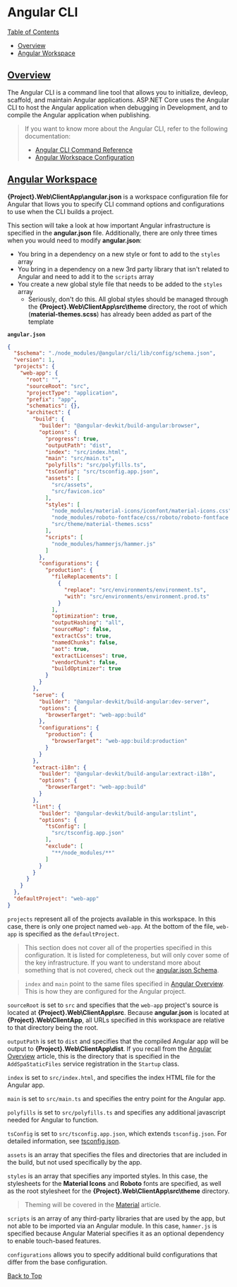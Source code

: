 # Angular CLI

[Table of Contents](./toc.md)

* [Overview](#overview)
* [Angular Workspace](#angular-workspace)

## [Overview](#angular-cli)

The Angular CLI is a command line tool that allows you to initialize, devleop, scaffold, and maintain Angular applications. <span>ASP.NET</span> Core uses the Angular CLI to host the Angular application when debugging in Development, and to compile the Angular application when publishing.

> If you want to know more about the Angular CLI, refer to the following documentation:
> * [Angular CLI Command Reference](https://angular.io/cli)
> * [Angular Workspace Configuration](https://angular.io/guide/workspace-config)

## [Angular Workspace](#angular-cli)

**{Project}.Web\\ClientApp\\angular.json** is a workspace configuration file for Angular that llows you to specify CLI command options and configurations to use when the CLI builds a project.  

This section will take a look at how important Angular infrastructure is specified in the **angular.json** file. Additionally, there are only three times when you would need to modify **angular.json**:

* You bring in a dependency on a new style or font to add to the `styles` array
* You bring in a dependency on a new 3rd party library that isn't related to Angular and need to add it to the `scripts` array
* You create a new global style file that needs to be added to the `styles` array
  * Seriously, don't do this. All global styles should be managed through the **{Project}.Web\\ClientApp\\src\\theme** directory, the root of which (**material-themes.scss**) has already been added as part of the template

**`angular.json`**

```json
{
  "$schema": "./node_modules/@angular/cli/lib/config/schema.json",
  "version": 1,
  "projects": {
    "web-app": {
      "root": "",
      "sourceRoot": "src",
      "projectType": "application",
      "prefix": "app",
      "schematics": {},
      "architect": {
        "build": {
          "builder": "@angular-devkit/build-angular:browser",
          "options": {
            "progress": true,
            "outputPath": "dist",
            "index": "src/index.html",
            "main": "src/main.ts",
            "polyfills": "src/polyfills.ts",
            "tsConfig": "src/tsconfig.app.json",
            "assets": [
              "src/assets",
              "src/favicon.ico"
            ],
            "styles": [
              "node_modules/material-icons/iconfont/material-icons.css",
              "node_modules/roboto-fontface/css/roboto/roboto-fontface.css",
              "src/theme/material-themes.scss"
            ],
            "scripts": [
              "node_modules/hammerjs/hammer.js"
            ]
          },
          "configurations": {
            "production": {
              "fileReplacements": [
                {
                  "replace": "src/environments/environment.ts",
                  "with": "src/environments/environment.prod.ts"
                }
              ],
              "optimization": true,
              "outputHashing": "all",
              "sourceMap": false,
              "extractCss": true,
              "namedChunks": false,
              "aot": true,
              "extractLicenses": true,
              "vendorChunk": false,
              "buildOptimizer": true
            }
          }
        },
        "serve": {
          "builder": "@angular-devkit/build-angular:dev-server",
          "options": {
            "browserTarget": "web-app:build"
          },
          "configurations": {
            "production": {
              "browserTarget": "web-app:build:production"
            }
          }
        },
        "extract-i18n": {
          "builder": "@angular-devkit/build-angular:extract-i18n",
          "options": {
            "browserTarget": "web-app:build"
          }
        },
        "lint": {
          "builder": "@angular-devkit/build-angular:tslint",
          "options": {
            "tsConfig": [
              "src/tsconfig.app.json"
            ],
            "exclude": [
              "**/node_modules/**"
            ]
          }
        }
      }
    }
  },
  "defaultProject": "web-app"
}
```  

`projects` represent all of the projects available in this workspace. In this case, there is only one project named `web-app`. At the bottom of the file, `web-app` is specified as the `defaultProject`.

> This section does not cover all of the properties specified in this configuration. It is listed for completeness, but will only cover some of the key infrastructure. If you want to understand more about something that is not covered, check out the [angular.json Schema](https://github.com/angular/angular-cli/wiki/angular-workspace).

> `index` and `main` point to the same files specified in [Angular Overview](./08-angular-overview.md). This is how they are configured for the Angular project.

`sourceRoot` is set to `src` and specifies that the `web-app` project's source is located at **{Project}.Web\\ClientApp\\src**. Because **angular.json** is located at **{Project}.Web\\ClientApp**, all URLs specified in this workspace are relative to that directory being the root.

`outputPath` is set to `dist` and specifies that the compiled Angular app will be output to **{Project}.Web\\ClientApp\\dist**. If you recall from the [Angular Overview](./08-angular-overview.md) article, this is the directory that is specified in the `AddSpaStaticFiles` service registration in the `Startup` class.

`index` is set to `src/index.html`, and specifies the index HTML file for the Angular app.

`main` is set to `src/main.ts` and specifies the entry point for the Angular app.

`polyfills` is set to `src/polyfills.ts` and specifies any additional javascript needed for Angular to function.

`tsConfig` is set to `src/tsconfig.app.json`, which extends `tsconfig.json`. For detailed information, see [tsconfig.json](https://www.typescriptlang.org/docs/handbook/tsconfig-json.html).

`assets` is an array that specifies the files and directories that are included in the build, but not used specifically by the app.

`styles` is an array that specifies any imported styles. In this case, the stylesheets for the **Material Icons** and **Roboto** fonts are specified, as well as the root stylesheet for the **{Project}.Web\\ClientApp\\src\\theme** directory.

> Theming will be covered in the [Material](./11-material.md) article.

`scripts` is an array of any third-party libraries that are used by the app, but not able to be imported via an Angular module. In this case, `hammer.js` is specified because Angular Material specifies it as an optional dependency to enable touch-based features.

`configurations` allows you to specify additional build configurations that differ from the base configuration.


[Back to Top](#angular-cli)